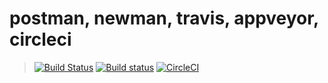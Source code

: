 # postman, newman, travis, appveyor, circleci 
> [![Build Status](https://travis-ci.org/depapp/apiapi.svg?branch=master)](https://travis-ci.org/depapp/apiapi)  [![Build status](https://ci.appveyor.com/api/projects/status/71oicumim47523sy?svg=true)](https://ci.appveyor.com/project/depapp/apiapi)  [![CircleCI](https://circleci.com/gh/depapp/apiapi.svg?style=svg)](https://circleci.com/gh/depapp/apiapi)
